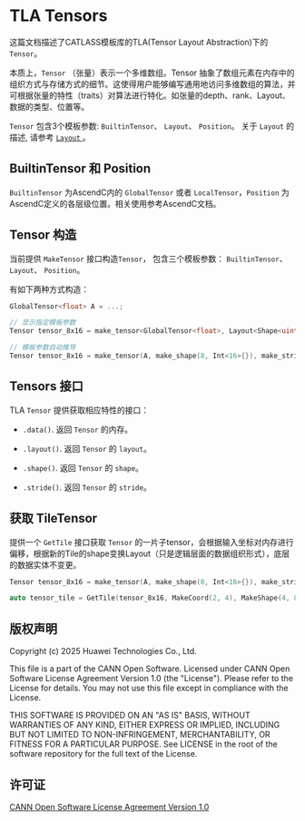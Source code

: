 # TLA Tensors

这篇文档描述了CATLASS模板库的TLA(Tensor Layout Abstraction)下的`Tensor`。

本质上，`Tensor` （张量）表示一个多维数组。Tensor 抽象了数组元素在内存中的组织方式与存储方式的细节。这使得用户能够编写通用地访问多维数组的算法，并可根据张量的特性（traits）对算法进行特化。如张量的depth、rank、Layout、数据的类型、位置等。

`Tensor` 包含3个模板参数: `BuiltinTensor`、 `Layout`、 `Position`。
关于 `Layout` 的描述, 请参考 [ `Layout` ](./01_layout.md)。

## BuiltinTensor 和 Position

`BuiltinTensor` 为AscendC内的 `GlobalTensor` 或者 `LocalTensor`，`Position` 为AscendC定义的各层级位置。相关使用参考AscendC文档。

## Tensor 构造

当前提供 `MakeTensor` 接口构造`Tensor`， 包含三个模板参数： `BuiltinTensor`、 `Layout`、 `Position`。

有如下两种方式构造：

```cpp
GlobalTensor<float> A = ...;

// 显示指定模板参数
Tensor tensor_8x16 = make_tensor<GlobalTensor<float>, Layout<Shape<uint32_t, Int<16>>, Stride<Int<16>, Int<1>>>, AscendC::TPosition::GM>(A, make_shape(8, Int<16>{}), make_stride(Int<16>{},Int< 1>{}));

// 模板参数自动推导
Tensor tensor_8x16 = make_tensor(A, make_shape(8, Int<16>{}), make_stride(Int<16>{},Int<1>{}), PositionGM{});
```

## Tensors 接口

TLA `Tensor` 提供获取相应特性的接口：

* `.data()`. 返回 `Tensor` 的内存。

* `.layout()`. 返回 `Tensor` 的 `layout`。

* `.shape()`. 返回 `Tensor` 的 `shape`。

* `.stride()`. 返回 `Tensor` 的 `stride`。

## 获取 TileTensor

提供一个 `GetTile` 接口获取 `Tensor` 的一片子tensor，会根据输入坐标对内存进行偏移，根据新的Tile的shape变换Layout（只是逻辑层面的数据组织形式），底层的数据实体不变更。

```cpp
Tensor tensor_8x16 = make_tensor(A, make_shape(8, Int<16>{}), make_stride(Int<16>{},Int<1>{}), PositionGM{});

auto tensor_tile = GetTile(tensor_8x16, MakeCoord(2, 4), MakeShape(4, 8)); // (4,8):(_16,_1):(4,8)
```

## 版权声明
Copyright (c) 2025 Huawei Technologies Co., Ltd.

This file is a part of the CANN Open Software.
Licensed under CANN Open Software License Agreement Version 1.0 (the "License").
Please refer to the License for details. You may not use this file except in compliance with the License.

THIS SOFTWARE IS PROVIDED ON AN "AS IS" BASIS, WITHOUT WARRANTIES OF ANY KIND,
EITHER EXPRESS OR IMPLIED,
INCLUDING BUT NOT LIMITED TO NON-INFRINGEMENT,
MERCHANTABILITY, OR FITNESS FOR A PARTICULAR   PURPOSE.
See LICENSE in the root of the software repository for the full text of the License.

## 许可证
[CANN Open Software License Agreement Version 1.0](../LICENSE)